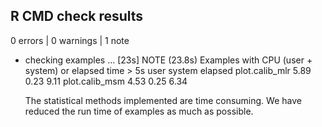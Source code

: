 ## R CMD check results

0 errors | 0 warnings | 1 note

*  checking examples ... [23s] NOTE (23.8s)
   Examples with CPU (user + system) or elapsed time > 5s
                  user system elapsed
   plot.calib_mlr 5.89   0.23    9.11
   plot.calib_msm 4.53   0.25    6.34
   
   The statistical methods implemented are time consuming. We have reduced the 
   run time of examples as much as possible.
